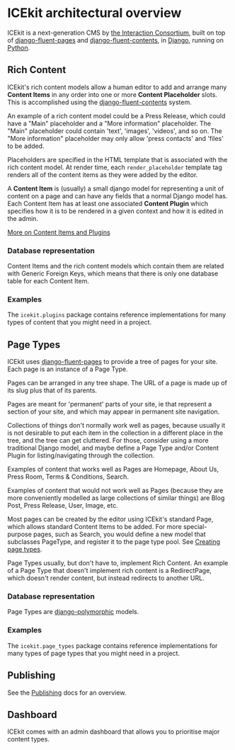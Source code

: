 # ICEkit architectural overview

ICEkit is a next-generation CMS by [the Interaction Consortium],
built on top of [django-fluent-pages] and [django-fluent-contents], in
[Django], running on [Python].

## Rich Content

ICEkit's rich content models allow a human editor to add and arrange many
**Content Items** in any order into one or more **Content Placeholder** slots.
This is accomplished using the [django-fluent-contents] system.

An example of a rich content model could be a Press Release, which could have a
"Main" placeholder and a "More information" placeholder. The "Main" placeholder
could contain 'text', 'images', 'videos', and so on. The "More information"
placeholder may only allow 'press contacts' and 'files' to be added.

Placeholders are specified in the HTML template that is associated with the
rich content model. At render time, each `render_placeholder` template tag
renders all of the content items as they were added by the editor.

A **Content Item** is (usually) a small django model for representing a unit
of content on a page and can have any fields that a normal Django model
has. Each Content Item has at least one associated **Content Plugin** which
specifies how it is to be rendered in a given context and how it is edited in
the admin.

[More on Content Items and Plugins](../howto/plugins.md)

### Database representation

Content Items and the rich content models which contain them are related with
Generic Foreign Keys, which means that there is only one database table for
each Content Item.

### Examples

The `icekit.plugins` package contains reference implementations for many types
of content that you might need in a project.

## Page Types

ICEkit uses [django-fluent-pages] to provide a tree of pages for your site.
Each page is an instance of a Page Type.

Pages can be arranged in any tree shape. The URL of a page is made up of its
slug plus that of its parents.

Pages are meant for 'permanent' parts of your site, ie that represent a section
of your site, and which may appear in permanent site navigation.

Collections of things don't normally work well as pages, because usually it is
not desirable to put each item in the collection in a different place in the
tree, and the tree can get cluttered. For those, consider using a more
traditional Django model, and maybe define a Page Type and/or Content Plugin
for listing/navigating through the collection.

Examples of content that works well as Pages are Homepage, About Us, Press
Room, Terms & Conditions, Search.

Examples of content that would not work well as Pages (because they are more
conveniently modelled as large collections of similar things) are Blog Post,
Press Release, User, Image, etc.

Most pages can be created by the editor using ICEkit's standard Page, which
allows standard Content Items to be added. For more special-purpose pages, such
as Search, you would define a new model that subclasses PageType, and register
it to the page type pool. See [Creating page types].

Page Types usually, but don't have to, implement Rich Content. An example of a
Page Type that doesn't implement rich content is a RedirectPage, which doesn't
render content, but instead redirects to another URL.

### Database representation

Page Types are [django-polymorphic] models.

### Examples

The `icekit.page_types` package contains reference implementations for many
types of page types that you might need in a project.

## Publishing

See the [Publishing] docs for an overview.

## Dashboard

ICEkit comes with an admin dashboard that allows you to prioritise major
content types.

<!-- ## Response Pages -->

[django-fluent-contents]: https://github.com/edoburu/django-fluent-contents
[django-fluent-pages]: https://github.com/edoburu/django-fluent-pages
[django-polymorphic]: https://django-polymorphic.readthedocs.io/
[Django]: https://www.djangoproject.com
[Python]: https://www.python.org
[the Interaction Consortium]: https://interaction.net.au

[Publishing]: ../topics/publishing.md
[Creating page types]: howto/page-types.md
